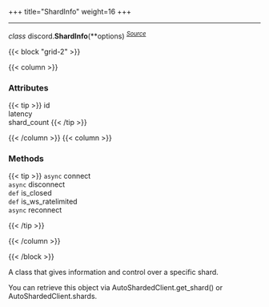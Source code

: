 +++
title="ShardInfo"
weight=16
+++

<hr>

*class* discord.**ShardInfo**(**options) *<sup>[Source](https://discordpy.readthedocs.io/en/master/api.html?highlight=discord#shardinfo)</sup>*

{{< block "grid-2" >}}

{{< column >}}

**<h3>Attributes</h3>**
{{< tip >}}
id<br>
latency<br>
shard_count
{{< /tip >}}

{{< /column >}}
{{< column >}}

**<h3>Methods</h3>**
{{< tip >}}
`async` connect<br>
`async` disconnect<br>
`def` is_closed<br>
`def` is_ws_ratelimited<br>
`async` reconnect

{{< /tip >}}

{{< /column >}}

{{< /block >}}

A class that gives information and control over a specific shard.

You can retrieve this object via AutoShardedClient.get_shard() or AutoShardedClient.shards.
